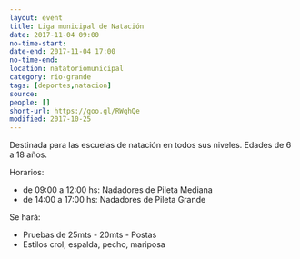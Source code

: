 ```yaml
---
layout: event 
title: Liga municipal de Natación
date: 2017-11-04 09:00
no-time-start: 
date-end: 2017-11-04 17:00
no-time-end: 
location: natatoriomunicipal
category: rio-grande
tags: [deportes,natacion]
source: 
people: []
short-url: https://goo.gl/RWqhQe
modified: 2017-10-25
---
```


Destinada para las escuelas de natación en todos sus niveles. Edades de 6 a 18 años.

Horarios:

* de 09:00 a 12:00 hs: Nadadores de Pileta Mediana
* de 14:00 a 17:00 hs: Nadadores de Pileta Grande

Se hará:

* Pruebas de 25mts - 20mts - Postas
* Estilos crol, espalda, pecho, mariposa